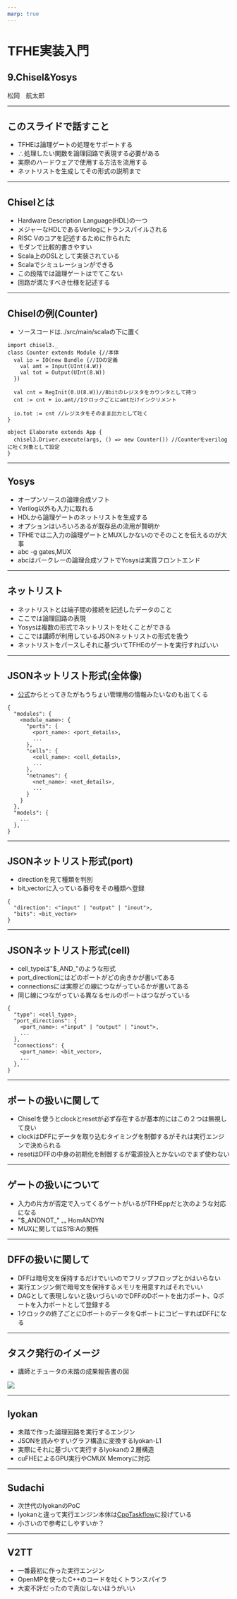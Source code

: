 ```yaml
---
marp: true
---
```

<!-- 
theme: default
size: 16:9
paginate: true
footer : ![](../image/ccbysa.png) [licence](https://creativecommons.org/licenses/by-sa/4.0/)
style: |
  h1, h2, h3, h4, h5, header, footer {
        color: white;
    }
  section {
    background-color: #505050;
    color:white
  }
  table{
      color:black
  }
  code{
    color:black
  }
  a {
    font-weight:bold;
    color:#F00;
  } 
-->

<!-- page_number: true -->

# TFHE実装入門

## 9.Chisel&Yosys

松岡　航太郎

---

## このスライドで話すこと

- TFHEは論理ゲートの処理をサポートする
- ∴処理したい関数を論理回路で表現する必要がある
- 実際のハードウェアで使用する方法を流用する
- ネットリストを生成してその形式の説明まで

---

## Chiselとは

- Hardware Description Language(HDL)の一つ
- メジャーなHDLであるVerilogにトランスパイルされる
- RISC Vのコアを記述するために作られた
- モダンで比較的書きやすい
- Scala上のDSLとして実装されている
- Scalaでシミュレーションができる
- この段階では論理ゲートはでてこない
- 回路が満たすべき仕様を記述する

---

## Chiselの例(Counter)
- ソースコードは../src/main/scalaの下に置く

```
import chisel3._
class Counter extends Module {//本体
  val io = IO(new Bundle {//IOの定義
    val amt = Input(UInt(4.W))
    val tot = Output(UInt(8.W))
  })

  val cnt = RegInit(0.U(8.W))//8bitのレジスタをカウンタとして持つ
  cnt := cnt + io.amt//1クロックごとにamtだけインクリメント

  io.tot := cnt //レジスタをそのまま出力として吐く
}

object Elaborate extends App {
  chisel3.Driver.execute(args, () => new Counter()) //Counterをverilogに吐く対象として設定
}
```

---

## Yosys

- オープンソースの論理合成ソフト
- Verilog以外も入力に取れる
- HDLから論理ゲートのネットリストを生成する
- オプションはいろいろあるが既存品の流用が賢明か
- TFHEでは二入力の論理ゲートとMUXしかないのでそのことを伝えるのが大事
- abc -g gates,MUX
- abcはバークレーの論理合成ソフトでYosysは実質フロントエンド

---

## ネットリスト

- ネットリストとは端子間の接続を記述したデータのこと
- ここでは論理回路の表現
- Yosysは複数の形式でネットリストを吐くことができる
- ここでは講師が利用しているJSONネットリストの形式を扱う
- ネットリストをパースしそれに基づいてTFHEのゲートを実行すればいい

---

## JSONネットリスト形式(全体像)
- [公式](http://www.clifford.at/yosys/cmd_write_json.html)からとってきたがもうちょい管理用の情報みたいなのも出てくる

```
{
  "modules": {
    <module_name>: {
      "ports": {
        <port_name>: <port_details>,
        ...
      },
      "cells": {
        <cell_name>: <cell_details>,
        ...
      },
      "netnames": {
        <net_name>: <net_details>,
        ...
      }
    }
  },
  "models": {
    ...
  },
}
```

---

## JSONネットリスト形式(port)

- directionを見て種類を判別
- bit_vectorに入っている番号をその種類へ登録

```
{
  "direction": <"input" | "output" | "inout">,
  "bits": <bit_vector>
}
```

---

## JSONネットリスト形式(cell)
- cell_typeは"\$\_AND\_"のような形式
- port_directionにはどのポートがどの向きかが書いてある
- connectionsには実際どの線につながっているかが書いてある
- 同じ線につながっている異なるセルのポートはつながっている

```
{
  "type": <cell_type>,
  "port_directions": {
    <port_name>: <"input" | "output" | "inout">,
    ...
  },
  "connections": {
    <port_name>: <bit_vector>,
    ...
  },
}
```

---

## ポートの扱いに関して

- Chiselを使うとclockとresetが必ず存在するが基本的にはこの２つは無視して良い
- clockはDFFにデータを取り込むタイミングを制御するがそれは実行エンジンで決められる
- resetはDFFの中身の初期化を制御するが電源投入とかないのでまず使わない

---

## ゲートの扱いについて

- 入力の片方が否定で入ってくるゲートがいるがTFHEppだと次のような対応になる
- "\$\_ANDNOT_" ₌₌ HomANDYN
- MUXに関してはS?B:Aの関係

---

## DFFの扱いに関して

- DFFは暗号文を保持するだけでいいのでフリップフロップとかはいらない
- 実行エンジン側で暗号文を保持するメモリを用意すればそれでいい
- DAGとして表現しないと扱いづらいのでDFFのDポートを出力ポート、Qポートを入力ポートとして登録する
- 1クロックの終了ごとにDポートのデータをQポートにコピーすればDFFになる

---

## タスク発行のイメージ

- 講師とチュータの未踏の成果報告書の図

![](../image/dependency_solve.png)

---

## Iyokan

- 未踏で作った論理回路を実行するエンジン
- JSONを読みやすいグラフ構造に変換するIyokan-L1
- 実際にそれに基づいて実行するIyokanの２層構造
- cuFHEによるGPU実行やCMUX Memoryに対応

---

## Sudachi

- 次世代のIyokanのPoC
- Iyokanと違って実行エンジン本体は[CppTaskflow](https://github.com/taskflow/taskflow)に投げている
- 小さいので参考にしやすいか？

---

## V2TT

- 一番最初に作った実行エンジン
- OpenMPを使ったC++のコードを吐くトランスパイラ
- 大変不評だったので真似しないほうがいい
